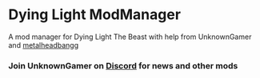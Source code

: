 # Dying Light ModManager

A mod manager for Dying Light The Beast with help from UnknownGamer and [metalheadbangg](https://github.com/metalheadbangg/UnleashTheMods)

### Join UnknownGamer on [Discord](http://discord.gg/WwbRyqaYwT) for news and other mods
